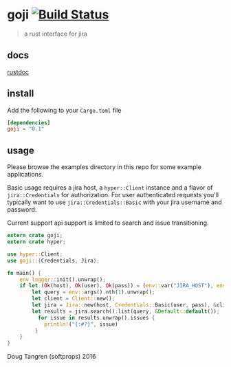# goji [![Build Status](https://travis-ci.org/softprops/goji.svg?branch=master)](https://travis-ci.org/softprops/goji)

> a rust interface for jira

## docs

[rustdoc](https://softprops.github.io/goji)

## install

Add the following to your `Cargo.toml` file

```toml
[dependencies]
goji = "0.1"
```

## usage

Please browse the examples directory in this repo for some example applications.

Basic usage requires a jira host, a `hyper::Client` instance and a flavor of `jira::Credentials` for authorization. For user authenticated requests you'll typically want to use `jira::Credentials::Basic` with your jira username and password.

Current support api support is limited to search and issue transitioning.

```rust
extern crate goji;
extern crate hyper;

use hyper::Client;
use goji::{Credentials, Jira};

fn main() {
    env_logger::init().unwrap();
    if let (Ok(host), Ok(user), Ok(pass)) = (env::var("JIRA_HOST"), env::var("JIRA_USER"), env::var("JIRA_PASS")) {
        let query = env::args().nth(1).unwrap();
        let client = Client::new();
        let jira = Jira::new(host, Credentials::Basic(user, pass), &client);
        let results = jira.search().list(query, &Default::default());
          for issue in results.unwrap().issues {
            println!("{:#?}", issue)
         }
    }
}
```

Doug Tangren (softprops) 2016
